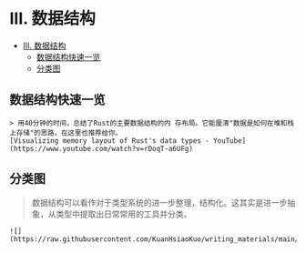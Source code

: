 # III. 数据结构

<!--ts-->
* [III. 数据结构](#iii-数据结构)
   * [数据结构快速一览](#数据结构快速一览)
   * [分类图](#分类图)

<!-- Created by https://github.com/ekalinin/github-markdown-toc -->
<!-- Added by: runner, at: Wed Oct 19 09:26:43 UTC 2022 -->

<!--te-->

## 数据结构快速一览

~~~admonish tip title="数据结构快速一览"
> 用40分钟的时间，总结了Rust的主要数据结构的内 存布局。它能厘清"数据是如何在堆和栈上存储"的思路，在这里也推荐给你。
[Visualizing memory layout of Rust's data types - YouTube](https://www.youtube.com/watch?v=rDoqT-a6UFg)
~~~

## 分类图

> 数据结构可以看作对于类型系统的进一步整理，结构化。这其实是进一步抽象，从类型中提取出日常常用的工具并分类。

~~~admonish info title='从系统/容器/原生三个纬度分类' collapsible=false
![](https://raw.githubusercontent.com/KuanHsiaoKuo/writing_materials/main/imgs/16%EF%BD%9C%E6%95%B0%E6%8D%AE%E7%BB%93%E6%9E%84%EF%BC%9AVecT%E3%80%81%5BT%5D%E3%80%81Box%5BT%5D%20%EF%BC%8C%E4%BD%A0%E7%9C%9F%E7%9A%84%E4%BA%86%E8%A7%A3%E9%9B%86%E5%90%88%E5%AE%B9%E5%99%A8%E4%B9%88%EF%BC%9F.jpg)
~~~




